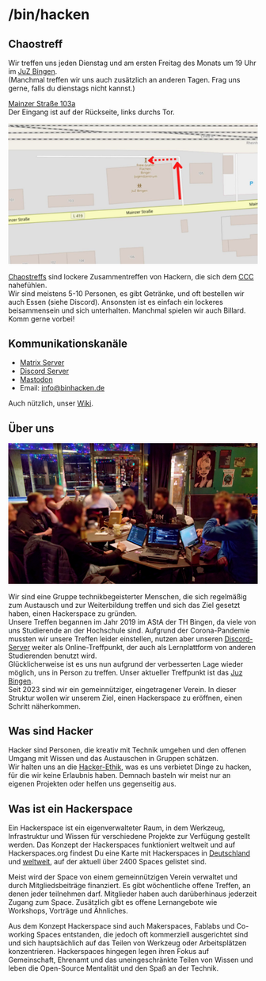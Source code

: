 # /bin/hacken

## Chaostreff

Wir treffen uns jeden Dienstag und am ersten Freitag des Monats um 19 Uhr im [JuZ Bingen](https://www.juz-bingen.de/).  
(Manchmal treffen wir uns auch zusätzlich an anderen Tagen. Frag uns gerne, falls du dienstags nicht kannst.)

[Mainzer Straße 103a](https://www.openstreetmap.org/node/1613115329)  
Der Eingang ist auf der Rückseite, links durchs Tor.  

![Eingang JuZ Bingen](images/juz.jpg)  

[Chaostreffs](https://www.ccc.de/en/club/chaostreffs) sind lockere Zusammentreffen von Hackern, die sich dem [CCC](https://www.ccc.de/) nahefühlen.  
Wir sind meistens 5-10 Personen, es gibt Getränke, und oft bestellen wir auch Essen (siehe Discord). Ansonsten ist es einfach ein lockeres beisammensein und sich unterhalten. Manchmal spielen wir auch Billard. Komm gerne vorbei!

## Kommunikationskanäle

* [Matrix Server](https://matrix.to/#/#binhacken:matrix.org)
* [Discord Server](https://discord.gg/A8YXme6eJK)
* <a href="https://chaos.social/@binhacken" rel="me">Mastodon</a>
* Email: [info@binhacken.de](mailto:info@binhacken.de)

Auch nützlich, unser [Wiki](https://wiki.binhacken.de/index.php/Hauptseite).  

## Über uns

![binhacken Treffen im AStA 2019](images/binhackers.jpg)  

Wir sind eine Gruppe technikbegeisterter Menschen, die sich regelmäßig zum Austausch und zur Weiterbildung treffen und sich das Ziel gesetzt haben, einen Hackerspace zu gründen.  
Unsere Treffen begannen im Jahr 2019 im AStA der TH Bingen, da viele von uns Studierende an der Hochschule sind. 
Aufgrund der Corona-Pandemie mussten wir unsere Treffen leider einstellen, nutzen aber unseren [Discord-Server](https://discordapp.com/invite/fNzyjae) weiter als Online-Treffpunkt, der auch als Lernplattform von anderen Studierenden benutzt wird.  
Glücklicherweise ist es uns nun aufgrund der verbesserten Lage wieder möglich, uns in Person zu treffen. 
Unser aktueller Treffpunkt ist das [Juz Bingen](https://www.juz-bingen.de/).  
Seit 2023 sind wir ein gemeinnütziger, eingetragener Verein. In dieser Struktur wollen wir unserem Ziel, einen Hackerspace zu eröffnen, einen Schritt näherkommen. 

## Was sind Hacker

Hacker sind Personen, die kreativ mit Technik umgehen und den offenen Umgang mit Wissen und das Austauschen in Gruppen schätzen.  
Wir halten uns an die [Hacker-Ethik](https://www.ccc.de/hackerethik), was es uns verbietet Dinge zu hacken, für die wir keine Erlaubnis haben. Demnach basteln wir meist nur an eigenen Projekten oder helfen uns gegenseitig aus.

## Was ist ein Hackerspace

Ein Hackerspace ist ein eigenverwalteter Raum, in dem Werkzeug, Infrastruktur und Wissen für verschiedene Projekte zur Verfügung gestellt werden. Das Konzept der Hackerspaces funktioniert weltweit und auf Hackerspaces.org findest Du eine Karte mit Hackerspaces in [Deutschland](https://wiki.hackerspaces.org/germany) und [weltweit](https://wiki.hackerspaces.org/List_of_Hackerspaces), auf der aktuell über 2400 Spaces gelistet sind.  

Meist wird der Space von einem gemeinnützigen Verein verwaltet und durch Mitgliedsbeiträge finanziert. Es gibt wöchentliche offene Treffen, an denen jeder teilnehmen darf. Mitglieder haben auch darüberhinaus jederzeit Zugang zum Space. Zusätzlich gibt es offene Lernangebote wie Workshops, Vorträge und Ähnliches.  

Aus dem Konzept Hackerspace sind auch Makerspaces, Fablabs und Co-working Spaces entstanden, die jedoch oft kommerziell ausgerichtet sind und sich hauptsächlich auf das Teilen von Werkzeug oder Arbeitsplätzen konzentrieren. Hackerspaces hingegen legen ihren Fokus auf Gemeinschaft, Ehrenamt und das uneingeschränkte Teilen von Wissen und leben die Open-Source Mentalität und den Spaß an der Technik.  
